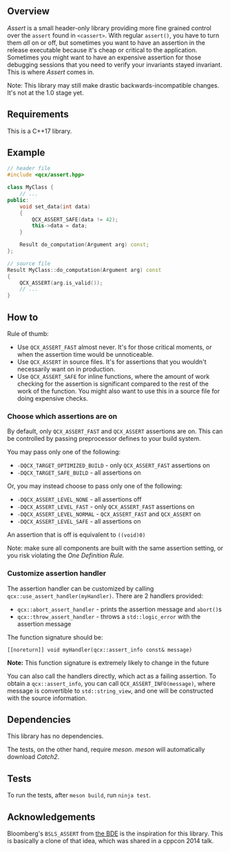 ## Overview

*Assert* is a small header-only library providing more fine grained control over
the `assert` found in `<cassert>`. With regular `assert()`, you have to turn
them *all* on or off, but sometimes you want to have an assertion in the release
executable because it's cheap or critical to the application. Sometimes you
might want to have an expensive assertion for those debugging sessions that you
need to verify your invariants stayed invariant. This is where *Assert* comes
in.

Note: This library may still make drastic backwards-incompatible changes. It's
not at the 1.0 stage yet.

## Requirements

This is a C++17 library.

## Example

```cpp
// header file
#include <qcx/assert.hpp>

class MyClass {
    // ...
public:
    void set_data(int data)
    {
        QCX_ASSERT_SAFE(data != 42);
        this->data = data;
    }

    Result do_computation(Argument arg) const;
};

// source file
Result MyClass::do_computation(Argument arg) const
{
    QCX_ASSERT(arg.is_valid());
    // ...
}
```

## How to

Rule of thumb:

* Use `QCX_ASSERT_FAST` almost never. It's for those critical moments, or when
  the assertion time would be unnoticeable.
* Use `QCX_ASSERT` in source files. It's for assertions that you wouldn't
  necessarily want on in production.
* Use `QCX_ASSERT_SAFE` for inline functions, where the amount of work checking
  for the assertion is significant compared to the rest of the work of the
  function. You might also want to use this in a source file for doing
  expensive checks.

### Choose which assertions are on

By default, only `QCX_ASSERT_FAST` and `QCX_ASSERT` assertions are on. This can
be controlled by passing preprocessor defines to your build system.

You may pass only one of the following:

* `-DQCX_TARGET_OPTIMIZED_BUILD` - only `QCX_ASSERT_FAST` assertions on
* `-DQCX_TARGET_SAFE_BUILD` - all assertions on

Or, you may instead choose to pass only one of the following:

* `-DQCX_ASSERT_LEVEL_NONE` - all assertions off
* `-DQCX_ASSERT_LEVEL_FAST` - only `QCX_ASSERT_FAST` assertions on
* `-DQCX_ASSERT_LEVEL_NORMAL` - `QCX_ASSERT_FAST` and `QCX_ASSERT` on
* `-DQCX_ASSERT_LEVEL_SAFE` - all assertions on

An assertion that is off is equivalent to `((void)0)`

Note: make sure all components are built with the same assertion setting, or
you risk violating the *One Definition Rule.*

### Customize assertion handler

The assertion handler can be customized by calling
`qcx::use_assert_handler(myHandler)`. There are 2 handlers provided:

* `qcx::abort_assert_handler` - prints the assertion message and `abort()`s
* `qcx::throw_assert_handler` - throws a `std::logic_error` with the assertion message

The function signature should be:

    [[noreturn]] void myHandler(qcx::assert_info const& message)

**Note:** This function signature is extremely likely to change in the future

You can also call the handlers directly, which act as a failing assertion. To 
obtain a `qcx::assert_info`, you can call `QCX_ASSERT_INFO(message)`, where
message is convertible to `std::string_view`, and one will be constructed with
the source information.

## Dependencies

This library has no dependencies.

The tests, on the other hand, require *meson*. *meson* will automatically download
*Catch2*.

## Tests

To run the tests, after `meson build`, run `ninja test`.

## Acknowledgements

Bloomberg's `BSLS_ASSERT` from [the BDE][bde] is the inspiration for this library. This is basically a clone of that idea, which was shared in a cppcon 2014 talk.

  [bde]: https://github.com/bloomberg/bde
